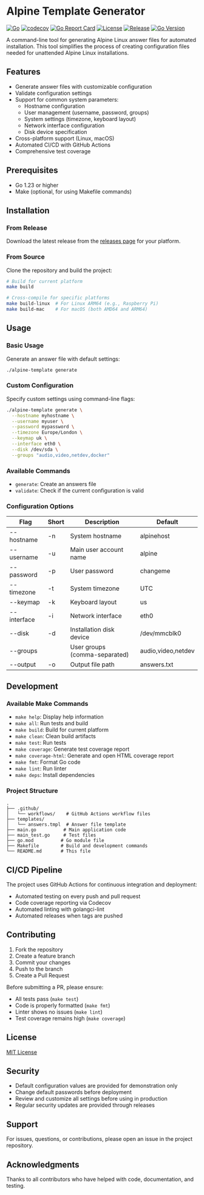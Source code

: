 # Alpine Template Generator

[![Go](https://github.com/username/alpine-template/actions/workflows/go.yml/badge.svg)](https://github.com/username/alpine-template/actions/workflows/go.yml)
[![codecov](https://codecov.io/gh/username/alpine-template/branch/main/graph/badge.svg)](https://codecov.io/gh/username/alpine-template)
[![Go Report Card](https://goreportcard.com/badge/github.com/username/alpine-template)](https://goreportcard.com/report/github.com/username/alpine-template)
[![License](https://img.shields.io/github/license/username/alpine-template)](https://github.com/username/alpine-template/blob/main/LICENSE)
[![Release](https://img.shields.io/github/v/release/username/alpine-template)](https://github.com/username/alpine-template/releases/latest)
[![Go Version](https://img.shields.io/github/go-mod/go-version/username/alpine-template)](https://github.com/username/alpine-template/blob/main/go.mod)

A command-line tool for generating Alpine Linux answer files for automated installation. This tool simplifies the
process of creating configuration files needed for unattended Alpine Linux installations.

## Features

- Generate answer files with customizable configuration
- Validate configuration settings
- Support for common system parameters:
  - Hostname configuration
  - User management (username, password, groups)
  - System settings (timezone, keyboard layout)
  - Network interface configuration
  - Disk device specification
- Cross-platform support (Linux, macOS)
- Automated CI/CD with GitHub Actions
- Comprehensive test coverage

## Prerequisites

- Go 1.23 or higher
- Make (optional, for using Makefile commands)

## Installation

### From Release

Download the latest release from the [releases page](https://github.com/username/alpine-template/releases/latest) for
your platform.

### From Source

Clone the repository and build the project:

```bash
# Build for current platform
make build

# Cross-compile for specific platforms
make build-linux  # For Linux ARM64 (e.g., Raspberry Pi)
make build-mac    # For macOS (both AMD64 and ARM64)
```

## Usage

### Basic Usage

Generate an answer file with default settings:

```bash
./alpine-template generate
```

### Custom Configuration

Specify custom settings using command-line flags:

```bash
./alpine-template generate \
  --hostname myhostname \
  --username myuser \
  --password mypassword \
  --timezone Europe/London \
  --keymap uk \
  --interface eth0 \
  --disk /dev/sda \
  --groups "audio,video,netdev,docker"
```

### Available Commands

- `generate`: Create an answers file
- `validate`: Check if the current configuration is valid

### Configuration Options

| Flag        | Short | Description                   | Default            |
|-------------|-------|-------------------------------|--------------------|
| --hostname  | -n    | System hostname               | alpinehost         |
| --username  | -u    | Main user account name        | alpine             |
| --password  | -p    | User password                 | changeme           |
| --timezone  | -t    | System timezone               | UTC                |
| --keymap    | -k    | Keyboard layout               | us                 |
| --interface | -i    | Network interface             | eth0               |
| --disk      | -d    | Installation disk device      | /dev/mmcblk0       |
| --groups    |       | User groups (comma-separated) | audio,video,netdev |
| --output    | -o    | Output file path              | answers.txt        |

## Development

### Available Make Commands

- `make help`: Display help information
- `make all`: Run tests and build
- `make build`: Build for current platform
- `make clean`: Clean build artifacts
- `make test`: Run tests
- `make coverage`: Generate test coverage report
- `make coverage-html`: Generate and open HTML coverage report
- `make fmt`: Format Go code
- `make lint`: Run linter
- `make deps`: Install dependencies

### Project Structure

```
.
├── .github/
│   └── workflows/    # GitHub Actions workflow files
├── templates/
│   └── answers.tmpl  # Answer file template
├── main.go          # Main application code
├── main_test.go     # Test files
├── go.mod          # Go module file
├── Makefile        # Build and development commands
└── README.md       # This file
```

## CI/CD Pipeline

The project uses GitHub Actions for continuous integration and deployment:

- Automated testing on every push and pull request
- Code coverage reporting via Codecov
- Automated linting with golangci-lint
- Automated releases when tags are pushed

## Contributing

1. Fork the repository
2. Create a feature branch
3. Commit your changes
4. Push to the branch
5. Create a Pull Request

Before submitting a PR, please ensure:

- All tests pass (`make test`)
- Code is properly formatted (`make fmt`)
- Linter shows no issues (`make lint`)
- Test coverage remains high (`make coverage`)

## License

[MIT License](LICENSE)

## Security

- Default configuration values are provided for demonstration only
- Change default passwords before deployment
- Review and customize all settings before using in production
- Regular security updates are provided through releases

## Support

For issues, questions, or contributions, please open an issue in the project repository.

## Acknowledgments

Thanks to all contributors who have helped with code, documentation, and testing.